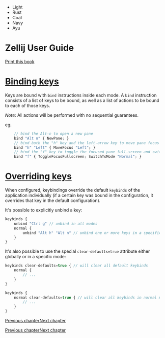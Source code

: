- Light
- Rust
- Coal
- Navy
- Ayu

# Zellij User Guide

[Print this book](print.html "Print this book")

# [Binding keys](keybindings-binding.html\#binding-keys)

Keys are bound with `bind` instructions inside each mode. A `bind` instruction consists of a list of keys to be bound, as well as a list of actions to be bound to each of those keys.

_Note_: All actions will be performed with no sequential guarantees.

eg.

```javascript
    // bind the Alt-n to open a new pane
    bind "Alt n" { NewPane; }
    // bind both the "h" key and the left-arrow key to move pane focus left
    bind "h" "Left" { MoveFocus "Left"; }
    // bind the "f" key to toggle the focused pane full-screen and switch to normal mode
    bind "f" { ToggleFocusFullscreen; SwitchToMode "Normal"; }

```

# [Overriding keys](keybindings-binding.html\#overriding-keys)

When configured, keybindings override the default `keybinds` of the application individually (if a certain key was bound in the configuration, it overrides that key in the default configuration).

It's possible to explicitly unbind a key:

```javascript
keybinds {
    unbind "Ctrl g" // unbind in all modes
    normal {
        unbind "Alt h" "Alt n" // unbind one or more keys in a specific mode
    }
}

```

It's also possible to use the special `clear-defaults=true` attribute either globally or in a specific mode:

```javascript
keybinds clear-defaults=true { // will clear all default keybinds
    normal {
        // ...
    }
}

```

```javascript
keybinds {
    normal clear-defaults=true { // will clear all keybinds in normal mode
        // ...
    }
}

```

[Previous chapter](keybindings-modes.html "Previous chapter")[Next chapter](keybindings-keys.html "Next chapter")

[Previous chapter](keybindings-modes.html "Previous chapter")[Next chapter](keybindings-keys.html "Next chapter")

